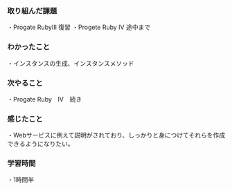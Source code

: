 ### 取り組んだ課題
・Progate RubyⅢ 復習
・Progete Ruby Ⅳ 途中まで
### わかったこと
・インスタンスの生成、インスタンスメソッド
### 次やること
・Progate Ruby　Ⅳ　続き
### 感じたこと
・Webサービスに例えて説明がされており、しっかりと身につけてそれらを作成できるようになりたい。
### 学習時間
・1時間半
